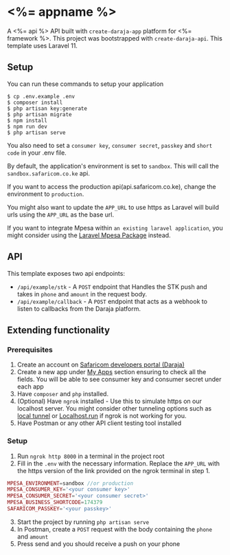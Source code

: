 # <%= appname %>

A <%= api %> API built with `create-daraja-app` platform for <%= framework %>. This project was bootstrapped with `create-daraja-api`. This template uses Laravel 11.

## Setup

You can run these commands to setup your application

```
$ cp .env.example .env
$ composer install
$ php artisan key:generate
$ php artisan migrate
$ npm install
$ npm run dev
$ php artisan serve
```

You also need to set a `consumer key`, `consumer secret`, `passkey` and `short code` in your .env file.

By default, the application's environment is set to `sandbox`. This will call the `sandbox.safaricom.co.ke` api.

If you want to access the production api(api.safaricom.co.ke), change the environment to `production`.

You might also want to update the `APP_URL` to use https as Laravel will build urls using the `APP_URL` as the base url.

If you want to integrate Mpesa within `an existing laravel application`, you might consider using the [Laravel Mpesa Package](https://github.com/Iankumu/mpesa) instead.

## API

This template exposes two api endpoints:

-   `/api/example/stk` - A `POST` endpoint that Handles the STK push and takes in `phone` and `amount` in the request body.
-   `/api/example/callback` - A `POST` endpoint that acts as a webhook to listen to callbacks from the Daraja platform.

## Extending functionality

### Prerequisites

1. Create an account on [Safaricom developers portal (Daraja)](https://developer.safaricom.co.ke/)
2. Create a new app under [My Apps](https://developer.safaricom.co.ke/MyApps) section ensuring to check all the fields. You will be able to see consumer key and consumer secret under each app
3. Have `composer` and `php` installed.
4. (Optional) Have `ngrok` installed - Use this to simulate https on our localhost server. You might consider other tunneling options such as [local tunnel](https://theboroer.github.io/localtunnel-www/) or [Localhost.run](https://localhost.run/) if ngrok is not working for you.
5. Have Postman or any other API client testing tool installed

### Setup

1. Run `ngrok http 8000` in a terminal in the project root
2. Fill in the `.env` with the necessary information. Replace the `APP_URL` with the https version of the link provided on the ngrok terminal in step 1.

```php
MPESA_ENVIRONMENT=sandbox //or production
MPESA_CONSUMER_KEY='<your consumer key>'
MPESA_CONSUMER_SECRET='<your consumer secret>'
MPESA_BUSINESS_SHORTCODE=174379
SAFARICOM_PASSKEY='<your passkey>'
```

3. Start the project by running `php artisan serve`
4. In Postman, create a `POST` request with the body containing the `phone` and `amount`
5. Press send and you should receive a push on your phone
